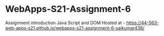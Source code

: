 # WebApps-S21-Assignment-6
Assignment introduction Java Script and DOM
Hosted at - <https://44-563-web-apps-s21.github.io/webapps-s21-assignment-6-saikumar438/>